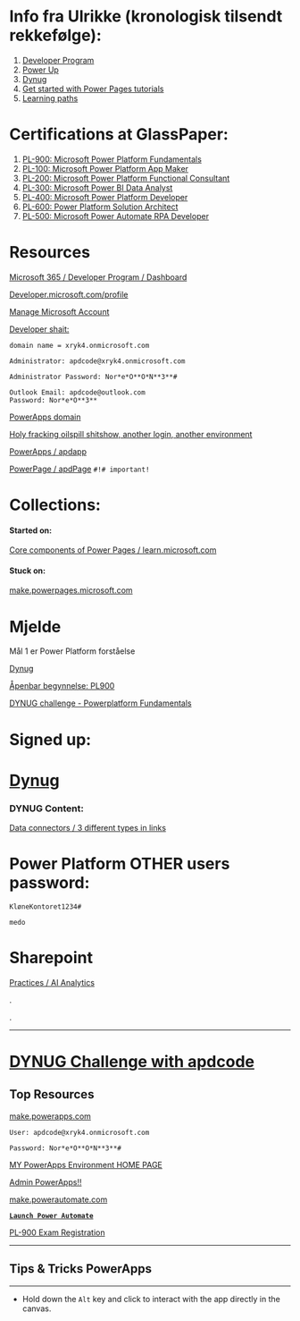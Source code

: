 

# Info fra Ulrikke (kronologisk tilsendt rekkefølge):

1. [Developer Program](https://developer.microsoft.com/en-us/microsoft-365/dev-program)
2. [Power Up](https://powerup.microsoft.com/)
3. [Dynug](https://www.dynug.no/2022/11/08/bli-med-pa-dynug-skills-challenge/)
4. [Get started with Power Pages tutorials](https://learn.microsoft.com/en-us/power-pages/getting-started/tutorial-overview)
5. [Learning paths](https://learn.microsoft.com/en-us/training/)


# Certifications at GlassPaper:

1. [PL-900: Microsoft Power Platform Fundamentals](https://www.glasspaper.no/en/courses/pl-900/)
2. [PL-100: Microsoft Power Platform App Maker](https://www.glasspaper.no/en/courses/pl-100-microsoft-power-platform-app-maker/)
3. [PL-200: Microsoft Power Platform Functional Consultant](https://www.glasspaper.no/en/courses/pl-200-microsoft-power-platform-functional-consultant/)
4. [PL-300: Microsoft Power BI Data Analyst](https://www.glasspaper.no/en/courses/pl-300-microsoft-power-bi-data-analyst/)
5. [PL-400: Microsoft Power Platform Developer](https://www.glasspaper.no/en/courses/pl-400-microsoft-power-platform-developer/)
6. [PL-600: Power Platform Solution Architect](https://www.glasspaper.no/en/courses/pl-600-power-platform-solution-architect/)
7. [PL-500: Microsoft Power Automate RPA Developer](https://www.glasspaper.no/en/courses/pl-500-microsoft-power-automate-rpa-developer/)

# Resources

[Microsoft 365 / Developer Program / Dashboard](https://developer.microsoft.com/en-us/microsoft-365/profile)

[Developer.microsoft.com/profile](https://developer.microsoft.com/en-us/microsoft-365/profile)

[Manage Microsoft Account](https://account.live.com/names/Manage)

[Developer shait:](https://developer.microsoft.com/en-us/microsoft-365/profile)

    domain name = xryk4.onmicrosoft.com

    Administrator: apdcode@xryk4.onmicrosoft.com

    Administrator Password: Nor*e*O**O*N**3**#

    Outlook Email: apdcode@outlook.com
    Password: Nor*e*O**3**

[PowerApps domain](https://make.powerapps.com/environments/Default-5b2f707d-768d-4993-8eb8-b3378d6f4a23/home?offer=dev)

[Holy fracking oilspill shitshow, another login, another environment](https://make.powerapps.com/environments/c9528a9c-30c1-ead1-9d99-f3413533305d/home?offer=dev&ScenarioId=Signup)

[PowerApps / apdapp](https://make.powerapps.com/e/c9528a9c-30c1-ead1-9d99-f3413533305d/s/00000001-0000-0000-0001-00000000009b/app/edit/9263d877-6d6b-ed11-9560-000d3a667e91)

[PowerPage / apdPage](https://make.powerpages.microsoft.com/environments/c9528a9c-30c1-ead1-9d99-f3413533305d/portals/home) `#!# important!`




# Collections:

#### Started on:

[Core components of Power Pages / learn.microsoft.com](https://learn.microsoft.com/en-us/training/modules/power-pages-intro/)

#### Stuck on:

[make.powerpages.microsoft.com](https://make.powerpages.microsoft.com/e/Default-efe9fc32-844b-45fe-a128-553444bb9a67/portals/create#portalDetailsPage)

# Mjelde

Mål 1 er Power Platform forståelse

[Dynug](https://www.dynug.no/2022/11/08/bli-med-pa-dynug-skills-challenge/)

[Åpenbar begynnelse: PL900](https://learn.microsoft.com/en-us/training/challenges?id=6754b9c4-974f-4424-92d2-d71332315873)

[DYNUG challenge - Powerplatform Fundamentals](https://learn.microsoft.com/en-us/users/cloudskillschallenge/collections/25m3h1djy2em?WT.mc_id=cloudskillschallenge_6754b9c4-974f-4424-92d2-d71332315873)


# Signed up:

# [Dynug](https://mktoevents.com/Microsoft+Event/367545/157-GQE-382)

### DYNUG Content:

[Data connectors / 3 different types in links](https://learn.microsoft.com/en-us/training/modules/introduction-power-platform/3-data-connectors)

# Power Platform OTHER users password:

    KløneKontoret1234#

    medo

# Sharepoint

[Practices / AI Analytics](https://iteracloud.sharepoint.com/sites/practices/sitepages/Practice.aspx?practiceId=5)

.

.

---

# [**DYNUG Challenge with apdcode**](https://learn.microsoft.com/en-us/users/cloudskillschallenge/collections/25m3h1djy2em?WT.mc_id=cloudskillschallenge_6754b9c4-974f-4424-92d2-d71332315873)

## Top Resources

[make.powerapps.com](https://make.powerapps.com/e/c9528a9c-30c1-ead1-9d99-f3413533305d/canvas/?action=edit&connector-type=%2Fproviders%2Fmicrosoft.powerapps%2Fapis%2Fshared_onedriveforbusiness&app-id=%2Fproviders%2FMicrosoft.PowerApps%2Fapps%2F2c7ea501-df93-4118-8e0b-9feb762c6b31)

    User: apdcode@xryk4.onmicrosoft.com

    Password: Nor*e*O**O*N**3**#

[MY PowerApps Environment HOME PAGE](https://make.powerapps.com/environments/c9528a9c-30c1-ead1-9d99-f3413533305d/home)

[Admin PowerApps!!](https://admin.powerapps.com/)

[make.powerautomate.com](https://make.powerautomate.com/galleries/public/templates/65ceb79430ef4956a0855fbe09249cdf/save-office-365-email-attachments-to-onedrive-for-business?fromflowportal=true&environment=c9528a9c-30c1-ead1-9d99-f3413533305d)

[**`Launch Power Automate`**](https://make.powerautomate.com/environments/c9528a9c-30c1-ead1-9d99-f3413533305d/home?fromflowportal=true)

[PL-900 Exam Registration](https://examregistration.microsoft.com/?whr=uri:MicrosoftAccount&locale=en-us&examcode=PL-900&examname=Exam%20PL-900:%20Microsoft%20Power%20Platform%20Fundamentals&returnToLearningUrl=https%3A%2F%2Fdocs.microsoft.com%2Flearn%2Fcertifications%2Fexams%2Fpl-900&silentauth=msa&channel=AnonymousAuthenticated#accountlinkingAndPreferences)













---
## Tips & Tricks PowerApps
---

- Hold down the `Alt` key and click to interact with the app directly in the canvas.












